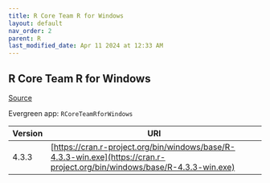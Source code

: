 ```yaml
---
title: R Core Team R for Windows
layout: default
nav_order: 2
parent: R
last_modified_date: Apr 11 2024 at 12:33 AM
---
```


## R Core Team R for Windows

[Source](https://cran.r-project.org/bin/windows/base/)

Evergreen app: `RCoreTeamRforWindows`

| Version | URI                                                                                                                        |
| ------- | -------------------------------------------------------------------------------------------------------------------------- |
| 4.3.3   | [https://cran.r-project.org/bin/windows/base/R-4.3.3-win.exe](https://cran.r-project.org/bin/windows/base/R-4.3.3-win.exe) |
